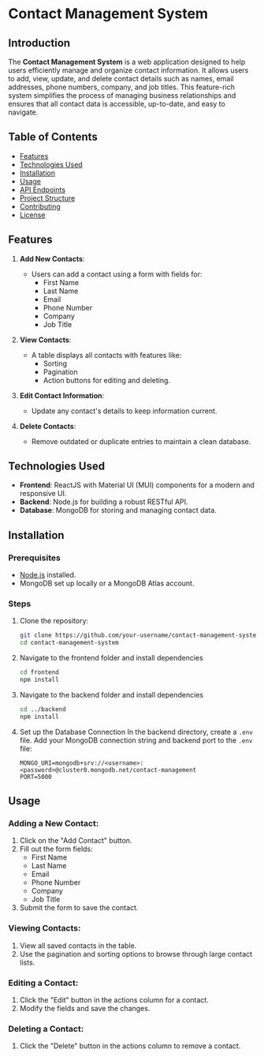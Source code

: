 # Contact Management System

## Introduction
The **Contact Management System** is a web application designed to help users efficiently manage and organize contact information. It allows users to add, view, update, and delete contact details such as names, email addresses, phone numbers, company, and job titles. This feature-rich system simplifies the process of managing business relationships and ensures that all contact data is accessible, up-to-date, and easy to navigate.

## Table of Contents
- [Features](#features)
- [Technologies Used](#technologies-used)
- [Installation](#installation)
- [Usage](#usage)
- [API Endpoints](#api-endpoints)
- [Project Structure](#project-structure)
- [Contributing](#contributing)
- [License](#license)

## Features
1. **Add New Contacts**:
   - Users can add a contact using a form with fields for:
     - First Name
     - Last Name
     - Email
     - Phone Number
     - Company
     - Job Title

2. **View Contacts**:
   - A table displays all contacts with features like:
     - Sorting
     - Pagination
     - Action buttons for editing and deleting.

3. **Edit Contact Information**:
   - Update any contact's details to keep information current.

4. **Delete Contacts**:
   - Remove outdated or duplicate entries to maintain a clean database.

## Technologies Used
- **Frontend**: ReactJS with Material UI (MUI) components for a modern and responsive UI.
- **Backend**: Node.js for building a robust RESTful API.
- **Database**: MongoDB for storing and managing contact data.

## Installation

### Prerequisites
- [Node.js](https://nodejs.org/) installed.
- MongoDB set up locally or a MongoDB Atlas account.

### Steps
1. Clone the repository:
   ```bash
   git clone https://github.com/your-username/contact-management-system.git
   cd contact-management-system
2. Navigate to the frontend folder and install dependencies
    ```bash
    cd frontend
    npm install

3. Navigate to the backend folder and install dependencies
    ```bash
    cd ../backend
    npm install

4. Set up the Database Connection
    In the backend directory, create a `.env` file.
    Add your MongoDB connection string and backend port to the `.env` file:

    ```env
    MONGO_URI=mongodb+srv://<username>:<password>@cluster0.mongodb.net/contact-management
    PORT=5000

## Usage

### Adding a New Contact:
1. Click on the "Add Contact" button.
2. Fill out the form fields:
   - First Name
   - Last Name
   - Email
   - Phone Number
   - Company
   - Job Title
3. Submit the form to save the contact.

### Viewing Contacts:
1. View all saved contacts in the table.
2. Use the pagination and sorting options to browse through large contact lists.

### Editing a Contact:
1. Click the "Edit" button in the actions column for a contact.
2. Modify the fields and save the changes.

### Deleting a Contact:
1. Click the "Delete" button in the actions column to remove a contact.

